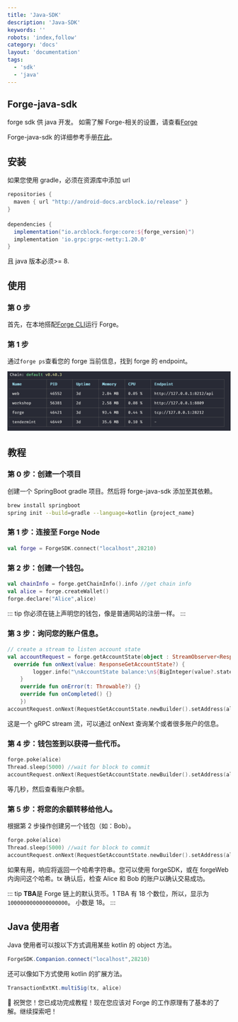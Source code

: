 ```yaml
---
title: 'Java-SDK'
description: 'Java-SDK'
keywords: ''
robots: 'index,follow'
category: 'docs'
layout: 'documentation'
tags:
  - 'sdk'
  - 'java'
---
```


## Forge-java-sdk

forge sdk 供 java 开发。
如需了解 Forge-相关的设置，请查看[Forge](https://github.com/ArcBlock/forge)

Forge-java-sdk 的详细参考手册[在此](../../../instruction/sdk/java)。

## 安装

如果您使用 gradle，必须在资源库中添加 url

```gradle
repositories {
  maven { url "http://android-docs.arcblock.io/release" }
}

dependencies {
  implementation("io.arcblock.forge:core:${forge_version}")
  implementation 'io.grpc:grpc-netty:1.20.0'
}
```

且 java 版本必须>= 8.

## 使用

### 第 0 步

首先，在本地搭配[Forge CLI](/handbook/)运行 Forge。

### 第 1 步

通过`forge ps`查看您的 forge 当前信息，找到 forge 的 endpoint。

![forge-ps](../assets/forge-ps.png)

## 教程

### 第 0 步：创建一个项目

创建一个 SpringBoot gradle 项目。然后将 forge-java-sdk 添加至其依赖。

```bash
brew install springboot
spring init --build=gradle --language=kotlin {project_name}
```

### 第 1 步：连接至 Forge Node

```kotlin
val forge = ForgeSDK.connect("localhost",28210)
```

### 第 2 步：创建一个钱包。

```kotlin
val chainInfo = forge.getChainInfo().info //get chain info
val alice = forge.createWallet()
forge.declare("Alice",alice)
```

::: tip
你必须在链上声明您的钱包，像是普通网站的注册一样。
:::

### 第 3 步：询问您的账户信息。

```kotlin
// create a stream to listen account state
val accountRequest = forge.getAccountState(object : StreamObserver<ResponseGetAccountState> {
  override fun onNext(value: ResponseGetAccountState?) {
		logger.info("\nAccountState balance:\n${BigInteger(value?.state?.balance?.unSign?.value?.toByteArray())}")
	}
	override fun onError(t: Throwable?) {}
	override fun onCompleted() {}
	})
accountRequest.onNext(RequestGetAccountState.newBuilder().setAddress(alice.address).build())
```

这是一个 gRPC stream 流，可以通过 onNext 查询某个或者很多账户的信息。

### 第 4 步：钱包签到以获得一些代币。

```kotlin
forge.poke(alice)
Thread.sleep(5000) //wait for block to commit
accountRequest.onNext(RequestGetAccountState.newBuilder().setAddress(alice.address).build())
```

等几秒，然后查看账户余额。

### 第 5 步：将您的余额转移给他人。

根据第 2 步操作创建另一个钱包（如：Bob）。

```kotlin
forge.poke(alice)
Thread.sleep(5000) //wait for block to commit
accountRequest.onNext(RequestGetAccountState.newBuilder().setAddress(alice.address).build())
```

如果有用，响应将返回一个哈希字符串。您可以使用 forgeSDK，或在 forgeWeb 内询问这个哈希。tx 确认后，检查 Alice 和 Bob 的账户以确认交易成功。

::: tip
**TBA**是 Forge 链上的默认货币。1 TBA 有 18 个数位，所以，显示为`1000000000000000000`。
小数是 18。
:::

## Java 使用者

Java 使用者可以按以下方式调用某些 kotlin 的 object 方法。

```java
ForgeSDK.Companion.connect("localhost",28210)
```

还可以像如下方式使用 kotlin 的扩展方法。

```java
TransactionExtKt.multiSig(tx, alice)
```

🎉 祝贺您！您已成功完成教程！现在您应该对 Forge 的工作原理有了基本的了解。继续探索吧！

<!--stackedit_data:
eyJoaXN0b3J5IjpbLTY3MzIyMjU0MywxNTQ4MzEzMTMyLC0xNT
kzOTU5NDIsMTc2MDczNzEwM119
-->
